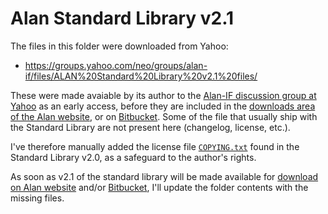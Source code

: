 # Alan Standard Library v2.1

The files in this folder were downloaded from Yahoo: 

- https://groups.yahoo.com/neo/groups/alan-if/files/ALAN%20Standard%20Library%20v2.1%20files/

These were made avaiable by its author to the [Alan-IF discussion group at Yahoo] as an early access, before they are included in the [downloads area of the Alan website], or on [Bitbucket]. Some of the file that usually ship with the Standard Library are not present here (changelog, license, etc.). 

I've therefore manually added the license file [`COPYING.txt`](./COPYING.txt) found in the Standard Library v2.0, as a safeguard to the author's rights.

As soon as v2.1 of the standard library will be made available for [download on Alan website] and/or [Bitbucket], I'll update the folder contents with the missing files.



[Alan-IF discussion group at Yahoo]: https://groups.yahoo.com/neo/groups/alan-if/info "Visit Alan-IF discussion group main page at Yahoo Groups"


[downloads area of the Alan website]: https://www.alanif.se/download-alan-v3/download-library "Visit the Standard Library download page at Alan website"
[download on Alan website]: https://www.alanif.se/download-alan-v3/download-library "Visit the Standard Library download page at Alan website"

[Bitbucket]: https://bitbucket.org/alanif/alanlib "Visit the Standard Library repository on Bitbucket"